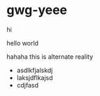 # gwg-yeee

hi

hello world

hahaha this is alternate reality

- asdlkfjalskdj
- laksjdflkajsd
- cdjfasd
